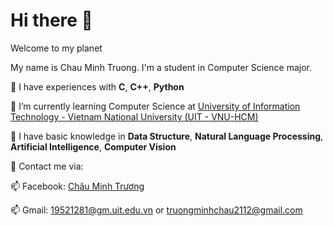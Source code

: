 

# **Hi there** 👋

Welcome to my planet 

My name is Chau Minh Truong. I'm a student in Computer Science major.

🌱 I have experiences with **C**, **C++**, **Python** 

🌱 I’m currently learning Computer Science at [University of Information Technology - Vietnam National University (UIT - VNU-HCM)](https://en.uit.edu.vn/overview-vnuhcm-university-information-technology)

🌱 I have basic knowledge in **Data Structure**, **Natural Language Processing**, **Artificial Intelligence**, **Computer Vision** 

🌱 Contact me via:

📫 Facebook: [Châu Minh Trương](https://www.facebook.com/truong.minh.chau.50552338) 

📫 Gmail: 19521281@gm.uit.edu.vn or truongminhchau2112@gmail.com

<!-- This is a comment.
**19521281/19521281** is a ✨ _special_ ✨ repository because its `README.md` (this file) appears on your GitHub profile.

Here are some ideas to get you started:

- 🔭 I’m currently working on ...
- 🌱 I’m currently learning ...
- 👯 I’m looking to collaborate on ...
- 🤔 I’m looking for help with ...
- 💬 Ask me about ...
- 📫 How to reach me: ...
- 😄 Pronouns: ...
- ⚡ Fun fact: ...
-->
